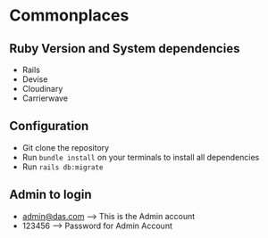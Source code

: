# Commonplaces

## Ruby Version and System dependencies
* Rails
* Devise
* Cloudinary
* Carrierwave

## Configuration
* Git clone the repository
* Run `bundle install` on your terminals to install all dependencies
* Run `rails db:migrate`

## Admin to login
* admin@das.com --> This is the Admin account
* 123456 --> Password for Admin Account
